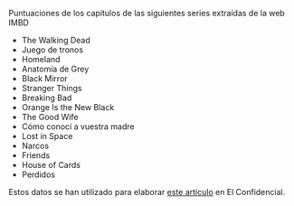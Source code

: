 <p>Puntuaciones de los capítulos de las siguientes series extraídas de la web IMBD</p>

<ul>
	<li>The Walking Dead</li>
	<li>Juego de tronos</li>
	<li>Homeland</li>
	<li>Anatomía de Grey</li>
	<li>Black Mirror</li>
	<li>Stranger Things</li>
	<li>Breaking Bad</li>
	<li>Orange Is the New Black</li>
	<li>The Good Wife</li>
	<li>Cómo conocí a vuestra madre</li>
	<li>Lost in Space</li>
	<li>Narcos</li>
	<li>Friends</li>
	<li>House of Cards</li>
	<li>Perdidos</li>
</ul>

<p>Estos datos se han utilizado para elaborar <a target="_blank" href="https://blogs.elconfidencial.com/cultura/series/desde-melmac/2018-06-14/series-juego-de-tronos-capitulos-calidad_1578297/">este artículo</a> en El Confidencial.</p>
